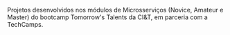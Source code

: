 Projetos desenvolvidos nos módulos de Microsserviços (Novice, Amateur e Master) do bootcamp Tomorrow's Talents da CI&T, em parceria com a TechCamps.

